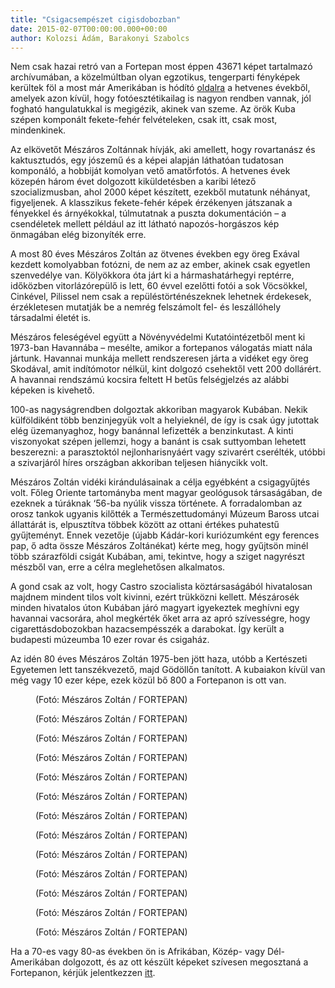 ```yaml
---
title: "Csigacsempészet cigisdobozban"
date: 2015-02-07T00:00:00.000+00:00
author: Kolozsi Ádám, Barakonyi Szabolcs
---
```


Nem csak hazai retró van a Fortepan most éppen 43671 képet tartalmazó archívumában, a közelmúltban olyan egzotikus, tengerparti fényképek kerültek föl a most már Amerikában is hódító [oldalra](https://www.facebook.com/FortepanArchivum/posts/687375714710831) a hetvenes évekből, amelyek azon kívül, hogy fotóesztétikailag is nagyon rendben vannak, jól fogható hangulatukkal is megigézik, akinek van szeme. Az örök Kuba szépen komponált fekete-fehér felvételeken, csak itt, csak most, mindenkinek.

Az elkövetőt Mészáros Zoltánnak hívják, aki amellett, hogy rovartanász és kaktusztudós, egy jószemű és a képei alapján láthatóan tudatosan komponáló, a hobbiját komolyan vető amatőrfotós. A hetvenes évek közepén három évet dolgozott kiküldetésben a karibi létező szocializmusban, ahol 2000 képet készített, ezekből mutatunk néhányat, figyeljenek. A klasszikus fekete-fehér képek érzékenyen játszanak a fényekkel és árnyékokkal, túlmutatnak a puszta dokumentáción – a csendéletek mellett például az itt látható napozós-horgászos kép önmagában elég bizonyíték erre.

A most 80 éves Mészáros Zoltán az ötvenes években egy öreg Exával kezdett komolyabban fotózni, de nem az az ember, akinek csak egyetlen szenvedélye van. Kölyökkora óta járt ki a hármashatárhegyi reptérre, időközben vitorlázórepülő is lett, 60 évvel ezelőtti fotói a sok Vöcsökkel, Cinkével, Pilissel nem csak a repüléstörténészeknek lehetnek érdekesek, érzékletesen mutatják be a nemrég felszámolt fel- és leszállóhely társadalmi életét is.

Mészáros feleségével együtt a Növényvédelmi Kutatóintézetből ment ki 1973-ban Havannába – mesélte, amikor a fortepanos válogatás miatt nála jártunk. Havannai munkája mellett rendszeresen járta a vidéket egy öreg Skodával, amit indítómotor nélkül, kint dolgozó csehektől vett 200 dollárért. A havannai rendszámú kocsira feltett H betűs felségjelzés az alábbi képeken is kivehető.

100-as nagyságrendben dolgoztak akkoriban magyarok Kubában. Nekik külföldiként több benzinjegyük volt a helyieknél, de így is csak úgy jutottak elég üzemanyaghoz, hogy banánnal lefizették a benzinkutast. A kinti viszonyokat szépen jellemzi, hogy a banánt is csak suttyomban lehetett beszerezni: a parasztoktól nejlonharisnyáért vagy szivarért cserélték, utóbbi a szivarjáról híres országban akkoriban teljesen hiánycikk volt.

Mészáros Zoltán vidéki kirándulásainak a célja egyébként a csigagyűjtés volt. Főleg Oriente tartományba ment magyar geológusok társaságában, de ezeknek a túráknak ‘56-ba nyúlik vissza története. A forradalomban az orosz tankok ugyanis kilőtték a Természettudományi Múzeum Baross utcai állattárát is, elpusztítva többek között az ottani értékes puhatestű gyűjteményt. Ennek vezetője (újabb Kádár-kori kuriózumként egy ferences pap, ő adta össze Mészáros Zoltánékat) kérte meg, hogy gyűjtsön minél több szárazföldi csigát Kubában, ami, tekintve, hogy a sziget nagyrészt mészből van, erre a célra meglehetősen alkalmatos.

A gond csak az volt, hogy Castro szocialista köztársaságából hivatalosan majdnem mindent tilos volt kivinni, ezért trükközni kellett. Mészárosék minden hivatalos úton Kubában járó magyart igyekeztek meghívni egy havannai vacsorára, ahol megkérték őket arra az apró szívességre, hogy cigarettásdobozokban hazacsempésszék a darabokat. Így került a budapesti múzeumba 10 ezer rovar és csigaház.

Az idén 80 éves Mészáros Zoltán 1975-ben jött haza, utóbb a Kertészeti Egyetemen lett tanszékvezető, majd Gödöllőn tanított. A kubaiakon kívül van még vagy 10 ezer képe, ezek közül bő 800 a Fortepanon is ott van.

<figure>
<img src="/images/7257975_68ac4f83550503db75789d9a90c0c4d8_wm.jpg" alt="" />
<figcaption>(Fotó: Mészáros Zoltán / FORTEPAN)</figcaption>
</figure>

<figure>
<img src="/images/7257977_cb9954b69e70e26fb066fadc2fccc645_wm.jpg" alt="" />
<figcaption>(Fotó: Mészáros Zoltán / FORTEPAN)</figcaption>
</figure>

<figure>
<img src="/images/7257973_2e9f7539e89807fd03d90b2862e90142_wm.jpg" alt="" />
<figcaption>(Fotó: Mészáros Zoltán / FORTEPAN)</figcaption>
</figure>

<figure>
<img src="/images/7257971_5151322dc8490fd6194951d15a826cc5_wm.jpg" alt="" />
<figcaption>(Fotó: Mészáros Zoltán / FORTEPAN)</figcaption>
</figure>

<figure>
<img src="/images/7257969_ca2a41f91c67608e3b80af9cd6ac4ca4_wm.jpg" alt="" />
<figcaption>(Fotó: Mészáros Zoltán / FORTEPAN)</figcaption>
</figure>

<figure>
<img src="/images/7257967_7b49a4636bb6d31496dd8b8c44119029_wm.jpg" alt="" />
<figcaption>(Fotó: Mészáros Zoltán / FORTEPAN)</figcaption>
</figure>

<figure>
<img src="/images/7257963_bb78f3a9199e6db6539d075fb54a970a_wm.jpg" alt="" />
<figcaption>(Fotó: Mészáros Zoltán / FORTEPAN)</figcaption>
</figure>

<figure>
<img src="/images/7257961_1446666b4adf9e41fe43ec69d19820c7_wm.jpg" alt="" />
<figcaption>(Fotó: Mészáros Zoltán / FORTEPAN)</figcaption>
</figure>

<figure>
<img src="/images/7257953_a1c99839cc0e9fea215bd1f637e91170_wm.jpg" alt="" />
<figcaption>(Fotó: Mészáros Zoltán / FORTEPAN)</figcaption>
</figure>

<figure>
<img src="/images/7257965_d4f1050a5a6c24f7f903d4181ae9e9f8_wm.jpg" alt="" />
<figcaption>(Fotó: Mészáros Zoltán / FORTEPAN)</figcaption>
</figure>

<figure>
<img src="/images/7257959_7eb9c84f044ed7803f9e5c64c80cffa8_wm.jpg" alt="" />
<figcaption>(Fotó: Mészáros Zoltán / FORTEPAN)</figcaption>
</figure>

<figure>
<img src="/images/7257957_cf6120bf72878b986cc7aad5c9bc21de_wm.jpg" alt="" />
<figcaption>(Fotó: Mészáros Zoltán / FORTEPAN)</figcaption>
</figure>

<figure>
<img src="/images/7257955_16e52269021d5b06df115fccfe1a3fa5_wm.jpg" alt="" />
<figcaption>(Fotó: Mészáros Zoltán / FORTEPAN)</figcaption>
</figure>

Ha a 70-es vagy 80-as években ön is Afrikában, Közép- vagy Dél-Amerikában dolgozott, és az ott készült képeket szívesen megosztaná a Fortepanon, kérjük jelentkezzen [itt](http://www.fortepan.hu/).
